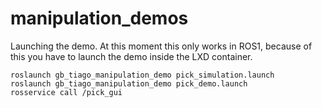 # manipulation_demos

Launching the demo. At this moment this only works in ROS1, because of this you have to launch the demo inside the LXD container.

```
roslaunch gb_tiago_manipulation_demo pick_simulation.launch
roslaunch gb_tiago_manipulation_demo pick_demo.launch
rosservice call /pick_gui
```